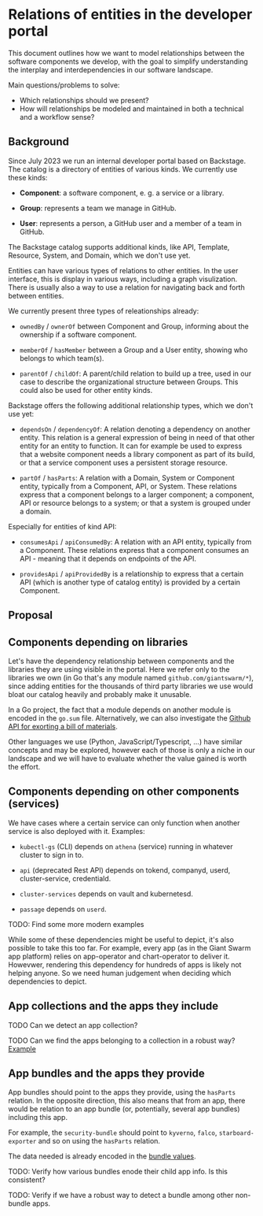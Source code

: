 # Relations of entities in the developer portal

This document outlines how we want to model relationships between the software components we develop, with the goal to simplify understanding the interplay and interdependencies in our software landscape.

Main questions/problems to solve:

- Which relationships should we present?
- How will relationships be modeled and maintained in both a technical and a workflow sense?

## Background

Since July 2023 we run an internal developer portal based on Backstage. The catalog is a directory of entities of various kinds. We currently use these kinds:

- **Component**: a software component, e. g. a service or a library.

- **Group**: represents a team we manage in GitHub.

- **User**: represents a person, a GitHub user and a member of a team in GitHub.

The Backstage catalog supports additional kinds, like API, Template, Resource, System, and Domain, which we don't use yet.

Entities can have various types of relations to other entities. In the user interface, this is display in various ways, including a graph visulization. There is usually also a way to use a relation for navigating back and forth between entities.

We currently present three types of releationships already:

- `ownedBy` / `ownerOf` between Component and Group, informing about the ownership if a software component.

- `memberOf` / `hasMember` between a Group and a User entity, showing who belongs to which team(s).

- `parentOf` / `childOf`: A parent/child relation to build up a tree, used in our case to describe the organizational structure between Groups. This could also be used for other entity kinds.

Backstage offers the following additional relationship types, which we don't use yet:

- `dependsOn` / `dependencyOf`: A relation denoting a dependency on another entity. This relation is a general expression of being in need of that other entity for an entity to function. It can for example be used to express that a website component needs a library component as part of its build, or that a service component uses a persistent storage resource.

- `partOf` / `hasParts`: A relation with a Domain, System or Component entity, typically from a Component, API, or System. These relations express that a component belongs to a larger component; a component, API or resource belongs to a system; or that a system is grouped under a domain.

Especially for entities of kind API:

- `consumesApi` / `apiConsumedBy`: A relation with an API entity, typically from a Component. These relations express that a component consumes an API - meaning that it depends on endpoints of the API.

- `providesApi` / `apiProvidedBy` is a relationship to express that a certain API (which is another type of catalog entity) is provided by a certain Component.

## Proposal

## Components depending on libraries

Let's have the dependency relationship between components and the libraries they are using visible in the portal. Here we refer only to the libraries we own (in Go that's any module named `github.com/giantswarm/*`), since adding entities for the thousands of third party libraries we use would bloat our catalog heavily and probably make it unusable.

In a Go project, the fact that a module depends on another module is encoded in the `go.sum` file. Alternatively, we can also investigate the [Github API for exorting a bill of materials](https://docs.github.com/en/rest/dependency-graph/sboms?apiVersion=2022-11-28).

Other languages we use (Python, JavaScript/Typescript, ...) have similar concepts and may be explored, however each of those is only a niche in our landscape and we will have to evaluate whether the value gained is worth the effort.

## Components depending on other components (services)

We have cases where a certain service can only function when another service is also deployed with it. Examples:

- `kubectl-gs` (CLI) depends on `athena` (service) running in whatever cluster to sign in to.

- `api` (deprecated Rest API) depends on tokend, companyd, userd, cluster-service, credentiald.

- `cluster-services` depends on vault and kubernetesd.

- `passage` depends on `userd`.

TODO: Find some more modern examples

While some of these dependencies might be useful to depict, it's also possible to take this too far. For example, every app (as in the Giant Swarm app platform) relies on app-operator and chart-operator to deliver it. Howevwer, rendering this dependency for hundreds of apps is likely not helping anyone. So we need human judgement when deciding which dependencies to depict.

## App collections and the apps they include

TODO Can we detect an app collection?

TODO Can we find the apps belonging to a collection in a robust way? [Example](https://github.com/giantswarm/capa-app-collection/blob/2e34e0580e50418897d1b169771e3d92aadf4eb1/flux-manifests/athena.yaml)

## App bundles and the apps they provide

App bundles should point to the apps they provide, using the `hasParts` relation. In the opposite direction, this also means that from an app, there would be relation to an app bundle (or, potentially, several app bundles) including this app.

For example, the `security-bundle` should point to `kyverno`, `falco`, `starboard-exporter` and so on using the `hasParts` relation.

The data needed is already encoded in the [bundle values](https://github.com/giantswarm/security-bundle/blob/14eb70be3cf65f4b78c046a0bc3fa5ccca72c565/helm/security-bundle/values.yaml).

TODO: Verify how various bundles enode their child app info. Is this consistent?

TODO: Verify if we have a robust way to detect a bundle among other non-bundle apps.

